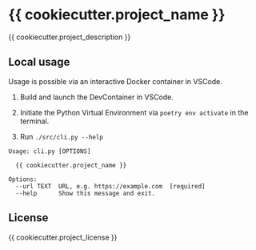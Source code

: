 # {{ cookiecutter.project_name }}

{{ cookiecutter.project_description }}

## Local usage

Usage is possible via an interactive Docker container in VSCode.

1. Build and launch the DevContainer in VSCode.

2. Initiate the Python Virtual Environment via `poetry env activate` in the terminal.

3. Run `./src/cli.py --help`

```
Usage: cli.py [OPTIONS]

  {{ cookiecutter.project_name }}

Options:
  --url TEXT  URL, e.g. https://example.com  [required]
  --help      Show this message and exit.
```

## License

{{ cookiecutter.project_license }}
